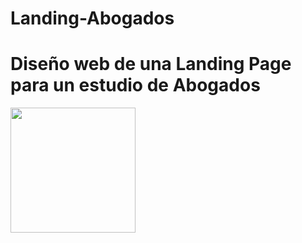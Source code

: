 # Landing-Abogados
<h1>Diseño web de una Landing Page para un estudio de Abogados</h1>
<img align="center" width="200" style="border-radius: 50" src="https://blogger.googleusercontent.com/img/b/R29vZ2xl/AVvXsEj6CIvW1U1kVXOEStyk7KWjFELpKUwkqkzUFEmbwNmLU6fXkk8jeD21EAmwDepLmxHhi87pwq4ZvYKDa0N-mP7OAUEo4wwYOAlZEwvLLh6jJx9PS7HHn2zJ4wT7idld1ClTjdmxGeOOp3nZl3Uj-dcL5jjCcUNWONeqT77V1yeByJcu_HFeMnTwwSLgXHs/s1904/Landing-abogados.png" />
